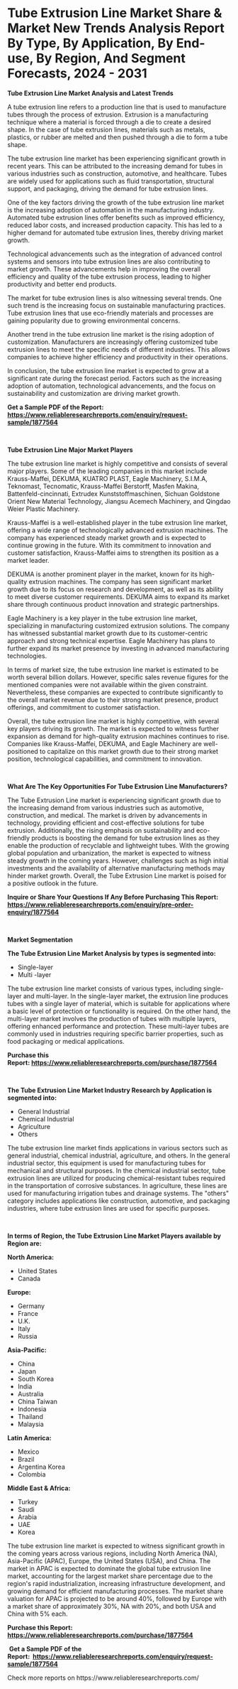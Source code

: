 <p><h1>Tube Extrusion Line Market Share & Market New Trends Analysis Report By Type, By Application, By End-use, By Region, And Segment Forecasts, 2024 - 2031</h1></p><p><strong>Tube Extrusion Line Market Analysis and Latest Trends</strong></p>
<p><p>A tube extrusion line refers to a production line that is used to manufacture tubes through the process of extrusion. Extrusion is a manufacturing technique where a material is forced through a die to create a desired shape. In the case of tube extrusion lines, materials such as metals, plastics, or rubber are melted and then pushed through a die to form a tube shape.</p><p>The tube extrusion line market has been experiencing significant growth in recent years. This can be attributed to the increasing demand for tubes in various industries such as construction, automotive, and healthcare. Tubes are widely used for applications such as fluid transportation, structural support, and packaging, driving the demand for tube extrusion lines.</p><p>One of the key factors driving the growth of the tube extrusion line market is the increasing adoption of automation in the manufacturing industry. Automated tube extrusion lines offer benefits such as improved efficiency, reduced labor costs, and increased production capacity. This has led to a higher demand for automated tube extrusion lines, thereby driving market growth.</p><p>Technological advancements such as the integration of advanced control systems and sensors into tube extrusion lines are also contributing to market growth. These advancements help in improving the overall efficiency and quality of the tube extrusion process, leading to higher productivity and better end products.</p><p>The market for tube extrusion lines is also witnessing several trends. One such trend is the increasing focus on sustainable manufacturing practices. Tube extrusion lines that use eco-friendly materials and processes are gaining popularity due to growing environmental concerns.</p><p>Another trend in the tube extrusion line market is the rising adoption of customization. Manufacturers are increasingly offering customized tube extrusion lines to meet the specific needs of different industries. This allows companies to achieve higher efficiency and productivity in their operations.</p><p>In conclusion, the tube extrusion line market is expected to grow at a significant rate during the forecast period. Factors such as the increasing adoption of automation, technological advancements, and the focus on sustainability and customization are driving market growth.</p></p>
<p><strong>Get a Sample PDF of the Report:&nbsp; <a href="https://www.reliableresearchreports.com/enquiry/request-sample/1877564">https://www.reliableresearchreports.com/enquiry/request-sample/1877564</a></strong></p>
<p>&nbsp;</p>
<p><strong>Tube Extrusion Line Major Market Players</strong></p>
<p><p>The tube extrusion line market is highly competitive and consists of several major players. Some of the leading companies in this market include Krauss-Maffei, DEKUMA, KUATRO PLAST, Eagle Machinery, S.I.M.A, Teknomast, Tecnomatic, Krauss-Maffei Berstorff, Masfen Makina, Battenfeld-cincinnati, Extrudex Kunststoffmaschinen, Sichuan Goldstone Orient New Material Technology, Jiangsu Acemech Machinery, and Qingdao Weier Plastic Machinery.</p><p>Krauss-Maffei is a well-established player in the tube extrusion line market, offering a wide range of technologically advanced extrusion machines. The company has experienced steady market growth and is expected to continue growing in the future. With its commitment to innovation and customer satisfaction, Krauss-Maffei aims to strengthen its position as a market leader.</p><p>DEKUMA is another prominent player in the market, known for its high-quality extrusion machines. The company has seen significant market growth due to its focus on research and development, as well as its ability to meet diverse customer requirements. DEKUMA aims to expand its market share through continuous product innovation and strategic partnerships.</p><p>Eagle Machinery is a key player in the tube extrusion line market, specializing in manufacturing customized extrusion solutions. The company has witnessed substantial market growth due to its customer-centric approach and strong technical expertise. Eagle Machinery has plans to further expand its market presence by investing in advanced manufacturing technologies.</p><p>In terms of market size, the tube extrusion line market is estimated to be worth several billion dollars. However, specific sales revenue figures for the mentioned companies were not available within the given constraint. Nevertheless, these companies are expected to contribute significantly to the overall market revenue due to their strong market presence, product offerings, and commitment to customer satisfaction.</p><p>Overall, the tube extrusion line market is highly competitive, with several key players driving its growth. The market is expected to witness further expansion as demand for high-quality extrusion machines continues to rise. Companies like Krauss-Maffei, DEKUMA, and Eagle Machinery are well-positioned to capitalize on this market growth due to their strong market position, technological capabilities, and commitment to innovation.</p></p>
<p>&nbsp;</p>
<p><strong>What Are The Key Opportunities For Tube Extrusion Line Manufacturers?</strong></p>
<p><p>The Tube Extrusion Line market is experiencing significant growth due to the increasing demand from various industries such as automotive, construction, and medical. The market is driven by advancements in technology, providing efficient and cost-effective solutions for tube extrusion. Additionally, the rising emphasis on sustainability and eco-friendly products is boosting the demand for tube extrusion lines as they enable the production of recyclable and lightweight tubes. With the growing global population and urbanization, the market is expected to witness steady growth in the coming years. However, challenges such as high initial investments and the availability of alternative manufacturing methods may hinder market growth. Overall, the Tube Extrusion Line market is poised for a positive outlook in the future.</p></p>
<p><strong>Inquire or Share Your Questions If Any Before Purchasing This Report: <a href="https://www.reliableresearchreports.com/enquiry/pre-order-enquiry/1877564">https://www.reliableresearchreports.com/enquiry/pre-order-enquiry/1877564</a></strong></p>
<p>&nbsp;</p>
<p><strong>Market Segmentation</strong></p>
<p><strong>The Tube Extrusion Line Market Analysis by types is segmented into:</strong></p>
<p><ul><li>Single-layer</li><li>Multi -layer</li></ul></p>
<p><p>The tube extrusion line market consists of various types, including single-layer and multi-layer. In the single-layer market, the extrusion line produces tubes with a single layer of material, which is suitable for applications where a basic level of protection or functionality is required. On the other hand, the multi-layer market involves the production of tubes with multiple layers, offering enhanced performance and protection. These multi-layer tubes are commonly used in industries requiring specific barrier properties, such as food packaging or medical applications.</p></p>
<p><strong>Purchase this Report:&nbsp;<a href="https://www.reliableresearchreports.com/purchase/1877564">https://www.reliableresearchreports.com/purchase/1877564</a></strong></p>
<p>&nbsp;</p>
<p><strong>The Tube Extrusion Line Market Industry Research by Application is segmented into:</strong></p>
<p><ul><li>General Industrial</li><li>Chemical Industrial</li><li>Agriculture</li><li>Others</li></ul></p>
<p><p>The tube extrusion line market finds applications in various sectors such as general industrial, chemical industrial, agriculture, and others. In the general industrial sector, this equipment is used for manufacturing tubes for mechanical and structural purposes. In the chemical industrial sector, tube extrusion lines are utilized for producing chemical-resistant tubes required in the transportation of corrosive substances. In agriculture, these lines are used for manufacturing irrigation tubes and drainage systems. The "others" category includes applications like construction, automotive, and packaging industries, where tube extrusion lines are used for specific purposes.</p></p>
<p>&nbsp;</p>
<p><strong>In terms of Region, the Tube Extrusion Line Market Players available by Region are:</strong></p>
<p>
    <p> <strong> North America: </strong>
        <ul>
            <li>United States</li>
            <li>Canada</li>
        </ul>
        </p> 
    <p> <strong> Europe: </strong>
        <ul>
            <li>Germany</li>
            <li>France</li>
            <li>U.K.</li>
            <li>Italy</li>
            <li>Russia</li>
        </ul>
        </p> 
    <p> <strong> Asia-Pacific: </strong>
        <ul>
            <li>China</li>
            <li>Japan</li>
            <li>South Korea</li>
            <li>India</li>
            <li>Australia</li>
            <li>China Taiwan</li>
            <li>Indonesia</li>
            <li>Thailand</li>
            <li>Malaysia</li>
        </ul>
        </p> 
    <p> <strong> Latin America: </strong>
        <ul>
            <li>Mexico</li>
            <li>Brazil</li>
            <li>Argentina Korea</li>
            <li>Colombia</li>
        </ul>
        </p> 
    <p> <strong> Middle East & Africa: </strong>
        <ul>
            <li>Turkey</li>
            <li>Saudi</li>
            <li>Arabia</li>
            <li>UAE</li>
            <li>Korea</li>
        </ul>
    </p>
    </p>
<p><p>The tube extrusion line market is expected to witness significant growth in the coming years across various regions, including North America (NA), Asia-Pacific (APAC), Europe, the United States (USA), and China. The market in APAC is expected to dominate the global tube extrusion line market, accounting for the largest market share percentage due to the region's rapid industrialization, increasing infrastructure development, and growing demand for efficient manufacturing processes. The market share valuation for APAC is projected to be around 40%, followed by Europe with a market share of approximately 30%, NA with 20%, and both USA and China with 5% each.</p></p>
<p><strong>Purchase this Report: <a href="https://www.reliableresearchreports.com/purchase/1877564">https://www.reliableresearchreports.com/purchase/1877564</a></strong></p>
<p>&nbsp;<strong>Get a Sample PDF of the Report:&nbsp;&nbsp;<a href="https://www.reliableresearchreports.com/enquiry/request-sample/1877564">https://www.reliableresearchreports.com/enquiry/request-sample/1877564</a></strong></p>
<p><strong></strong></p>
<p>Check more reports on https://www.reliableresearchreports.com/</p>